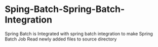 # Sping-Batch-Spring-Batch-Integration
Spring Batch is Integrated with spring batch integration to make Spring Batch Job Read newly added files to source directory
